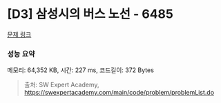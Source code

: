 # [D3] 삼성시의 버스 노선 - 6485 

[문제 링크](https://swexpertacademy.com/main/code/problem/problemDetail.do?contestProbId=AWczm7QaACgDFAWn) 

### 성능 요약

메모리: 64,352 KB, 시간: 227 ms, 코드길이: 372 Bytes



> 출처: SW Expert Academy, https://swexpertacademy.com/main/code/problem/problemList.do